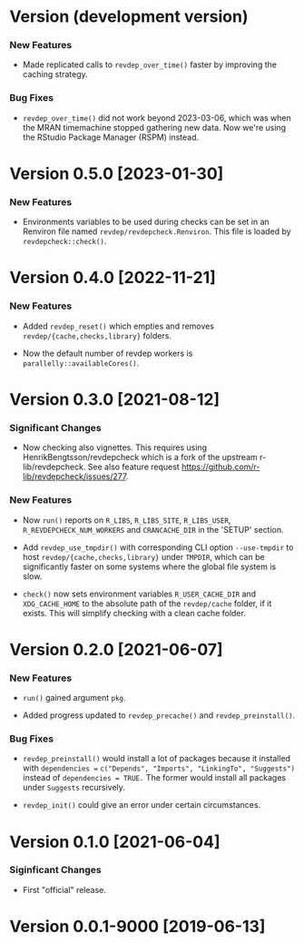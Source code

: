 # Version (development version)

### New Features

 * Made replicated calls to `revdep_over_time()` faster by improving
   the caching strategy.
 
### Bug Fixes

 * `revdep_over_time()` did not work beyond 2023-03-06, which was when
   the MRAN timemachine stopped gathering new data.  Now we're using
   the RStudio Package Manager (RSPM) instead.


# Version 0.5.0 [2023-01-30]

### New Features

 * Environments variables to be used during checks can be set in an
   Renviron file named `revdep/revdepcheck.Renviron`.  This file is
   loaded by `revdepcheck::check()`.


# Version 0.4.0 [2022-11-21]

### New Features

 * Added `revdep_reset()` which empties and removes
   `revdep/{cache,checks,library}` folders.

 * Now the default number of revdep workers is
   `parallelly::availableCores()`.


# Version 0.3.0 [2021-08-12]

### Significant Changes

 * Now checking also vignettes. This requires using
   HenrikBengtsson/revdepcheck which is a fork of the upstream
   r-lib/revdepcheck. See also feature request
   <https://github.com/r-lib/revdepcheck/issues/277>.


### New Features

 * Now `run()` reports on `R_LIBS`, `R_LIBS_SITE`, `R_LIBS_USER`,
   `R_REVDEPCHECK_NUM_WORKERS` and `CRANCACHE_DIR` in the 'SETUP'
   section.

 * Add `revdep_use_tmpdir()` with corresponding CLI option
   `--use-tmpdir` to host `revdep/{cache,checks,library}` under
   `TMPDIR`, which can be significantly faster on some systems where
   the global file system is slow.

 * `check()` now sets environment variables `R_USER_CACHE_DIR` and
   `XDG_CACHE_HOME` to the absolute path of the `revdep/cache` folder,
   if it exists.  This will simplify checking with a clean cache
   folder.


# Version 0.2.0 [2021-06-07]

### New Features

 * `run()` gained argument `pkg`.

 * Added progress updated to `revdep_precache()` and
   `revdep_preinstall()`.


### Bug Fixes

 * `revdep_preinstall()` would install a lot of packages because it
   installed with `dependencies =` `c("Depends", "Imports",
   "LinkingTo", "Suggests")` instead of `dependencies = TRUE.`  The
   former would install all packages under `Suggests` recursively.

 * `revdep_init()` could give an error under certain circumstances.


# Version 0.1.0 [2021-06-04]

### Siginficant Changes

 * First "official" release.


# Version 0.0.1-9000 [2019-06-13]

